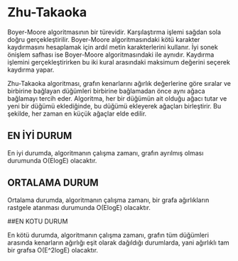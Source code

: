 # Zhu-Takaoka
 Boyer-Moore algoritmasının bir türevidir. Karşılaştırma işlemi sağdan sola doğru gerçekleştirilir. Boyer-Moore algoritmasındaki kötü karakter kaydırmasını hesaplamak için ardıl metin karakterlerini kullanır. İyi sonek önişlem safhası ise Boyer-Moore algoritmasındaki ile aynıdır. Kaydırma işlemini gerçekleştirirken bu iki kural arasındaki maksimum değerini seçerek kaydırma yapar.
 
 Zhu-Takaoka algoritması, grafın kenarlarını ağırlık değerlerine göre sıralar ve birbirine bağlayan düğümleri birbirine bağlamadan önce aynı ağaca bağlamayı tercih eder. Algoritma, her bir düğümün ait olduğu ağacı tutar ve yeni bir düğümü eklediğinde, bu düğümü ekleyerek ağaçları birleştirir. Bu şekilde, her zaman en küçük ağaçlar elde edilir.

## EN İYİ DURUM

En iyi durumda, algoritmanın çalışma zamanı, grafın ayrılmış olması durumunda O(ElogE) olacaktır.

## ORTALAMA DURUM

Ortalama durumda, algoritmanın çalışma zamanı, bir grafa ağırlıkların rastgele atanması durumunda O(ElogE) olacaktır.

##EN KOTU DURUM

En kötü durumda, algoritmanın çalışma zamanı, grafın tüm düğümleri arasında kenarların ağırlığı eşit olarak dağıldığı durumlarda, yani ağırlıklı tam bir grafsa O(E^2logE) olacaktır.

 
 
